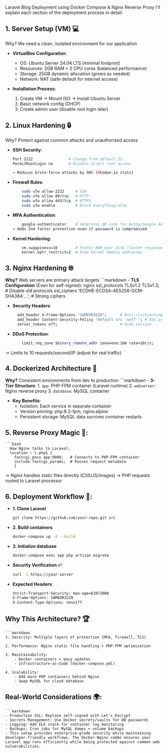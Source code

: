 Laravel Blog Deployment using Docker Compose & Nginx Reverse Proxy
I'll explain each section of the deployment process in detail:

## 1. Server Setup (VM) 💻
Why? We need a clean, isolated environment for our application

- **VirtualBox Configuration**:
  - OS: Ubuntu Server 24.04 LTS (minimal footprint)
  - Resources: 2GB RAM + 2 CPU cores (balanced performance)
  - Storage: 25GB dynamic allocation (grows as needed)
  - Network: NAT (safe default for internet access)

- **Installation Process**:
  1. Create VM → Mount ISO → Install Ubuntu Server
  2. Basic network config (DHCP)
  3. Create admin user (disable root login later)
 
## 2. Linux Hardening 🔒
Why? Protect against common attacks and unauthorized access

- **SSH Security**:
  ```bash
  Port 2222                # Change from default 22
  PermitRootLogin no       # Disable direct root access

  → Reduces brute-force attacks by 90% (Shodan.io stats)

- **Firewall Rules**:
  ```bash
      sudo ufw allow 2222     # SSH
      sudo ufw allow 80/tcp   # HTTP
      sudo ufw allow 443/tcp  # HTTPS
      sudo ufw enable         # Block everything else

- **MFA Authentication**:
  ```bash
      google-authenticator    # Generates QR code for Authy/Google Auth
  → Adds 2nd factor protection even if password is compromised

- **Kernel Hardening**:
  ```bash
      vm.swappiness=10        # Prefer RAM over disk (faster response)
      kernel.kptr_restrict=2  # Hide kernel memory addresses


## 3. Nginx Hardening 🌐
**Why?** Web servers are primary attack targets
    ```markdown
    - **TLS Configuration** (Even for self-signed):
    nginx
      ssl_protocols TLSv1.2 TLSv1.3;       # Disable old protocols
      ssl_ciphers 'ECDHE-ECDSA-AES256-GCM-SHA384:...'; # Strong ciphers

- **Security Headers**:
  ```bash
    add_header X-Frame-Options "SAMEORIGIN";      # Anti-clickjacking
    add_header Content-Security-Policy "default-src 'self'"; # XSS protection
    server_tokens off;                            # Hide version

- **DDoS Protection**:
  ```bash
      limit_req_zone $binary_remote_addr zone=one:10m rate=10r/s;
  
→ Limits to 10 requests/second/IP (adjust for real traffic)


## 4. Dockerized Architecture 🐳
**Why?** Consistent environments from dev to production
    ```markdown
    - **3-Tier Structure**:
      1. `app`: PHP-FPM container (Laravel runtime)
      2. `webserver`: Nginx reverse proxy
      3. `database`: MySQL container

- **Key Benefits**:
  - Isolation: Each service in separate container
  - Version pinning: php:8.2-fpm, nginx:alpine
  - Persistent storage: MySQL data survives container restarts

## 5. Reverse Proxy Magic 🔄:
    ```bash
      How Nginx talks to Laravel:
      location ~ \.php$ {
        fastcgi_pass app:9000;   # Connects to PHP-FPM container
        include fastcgi_params;  # Passes request metadata
        }

→ Nginx handles static files directly (CSS/JS/images)
→ PHP requests routed to Laravel processor

## 6. Deployment Workflow 🚀:
- **1. Clone Laravel**
  ```bash
  git clone https://github.com/your-repo.git src

- **2. Build containers**
  ```bash
  docker-compose up -d --build

- **3. Initialize database**
  ```bash
  docker-compose exec app php artisan migrate


- **Security Verification ✅**:
  ```bash
  curl -I https://your-server


- **Expected Headers**:
  ```bash
  Strict-Transport-Security: max-age=63072000
  X-Frame-Options: SAMEORIGIN
  X-Content-Type-Options: nosniff

## Why This Architecture? 🏆
    ```markdown
    1. Security: Multiple layers of protection (MFA, firewall, TLS)

    2. Performance: Nginx static file handling + PHP-FPM optimization

    3. Maintainability:
        - Docker containers = easy updates
        - Infrastructure-as-Code (docker-compose.yml)

    4. Scalability:
        - Add more PHP containers behind Nginx
        - Swap MySQL for cloud database

## Real-World Considerations 🌍:
    ```markdown
    - Production SSL: Replace self-signed with Let's Encrypt
    - Secrets Management: Use Docker secrets/vaults for DB passwords
    - Logging: Add ELK stack for container log monitoring
    - Backups: Cron jobs for MySQL dumps + volume backups
    - This setup provides enterprise-grade security while maintaining developer-friendly workflows. The Docker-Nginx combo ensures your Laravel app runs efficiently while being protected against common web vulnerabilities.


  
  

